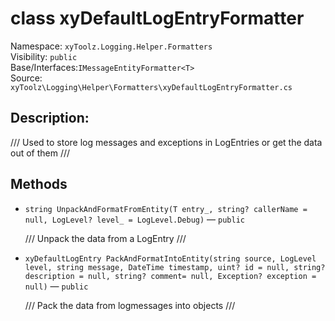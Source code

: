 # class xyDefaultLogEntryFormatter<T>

Namespace: `xyToolz.Logging.Helper.Formatters`  
Visibility: `public`  
Base/Interfaces:`IMessageEntityFormatter<T>`  
Source: `xyToolz\Logging\Helper\Formatters\xyDefaultLogEntryFormatter.cs`

## Description:

/// Used to store log messages and exceptions in LogEntries or get the data out of them
    ///

## Methods

- `string UnpackAndFormatFromEntity(T entry_, string? callerName = null, LogLevel? level_ = LogLevel.Debug)` — `public`
  
  /// Unpack the data from a LogEntry
        ///
- `xyDefaultLogEntry PackAndFormatIntoEntity(string source, LogLevel level, string message, DateTime timestamp, uint? id = null, string? description = null, string? comment= null, Exception? exception = null)` — `public`
  
  /// Pack the data from logmessages into objects
        ///

